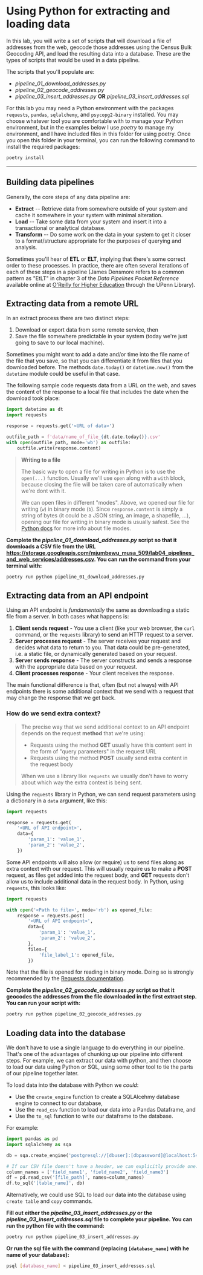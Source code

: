 # Using Python for extracting and loading data

In this lab, you will write a set of scripts that will download a file of addresses from the web, geocode those addresses using the Census Bulk Geocoding API, and load the resulting data into a database. These are the types of scripts that would be used in a data pipeline.

The scripts that you'll populate are:
* _pipeline_01_download_addresses.py_
* _pipeline_02_geocode_addresses.py_
* _pipeline_03_insert_addresses.py_ **OR** _pipeline_03_insert_addresses.sql_

For this lab you may need a Python environment with the packages `requests`, `pandas`, `sqlalchemy`, and `psycopg2-binary` installed. You may choose whatever tool you are comfortable with to manage your Python environment, but in the examples below I use _poetry_ to manage my environment, and I have included files in this folder for using poetry. Once you open this folder in your terminal, you can run the following command to install the required packages:

```bash
poetry install
```
__________

## Building data pipelines

Generally, the core steps of any data pipeline are:

* **Extract** -- Retrieve data from somewhere outside of your system and cache it somewhere in your system with minimal alteration.
* **Load** -- Take some data from your system and insert it into a transactional or analytical database.
* **Transform** -- Do some work on the data in your system to get it closer to a format/structure appropriate for the purposes of querying and analysis.

Sometimes you'll hear of **ETL** or **ELT**, implying that there's some correct order to these processes. In practice, there are often several iterations of each of these steps in a pipeline (James Densmore refers to a common pattern as "EtLT" in chapter 3 of the _Data Pipelines Pocket Reference_ available online at [O'Reilly for Higher Education](http://pwp.library.upenn.edu.proxy.library.upenn.edu/loggedin/pwp/pw-oreilly.html) through the UPenn Library).

## Extracting data from a remote URL

In an extract process there are two distinct steps:
1. Download or export data from some remote service, then
2. Save the file somewhere predictable in your system (today we're just going to save to our local machine).

Sometimes you might want to add a date and/or time into the file name of the file that you save, so that you can differentiate it from files that you downloaded before. The methods `date.today()` or `datetime.now()` from the `datetime` module could be useful in that case.

The following sample code requests data from a URL on the web, and saves the content of the response to a local file that includes the date when the download took place:

```python
import datetime as dt
import requests

response = requests.get('<URL of data>')

outfile_path = f'data/name_of_file_{dt.date.today()}.csv'
with open(outfile_path, mode='wb') as outfile:
    outfile.write(response.content)
```

> **Writing to a file**
>
> The basic way to open a file for writing in Python is to use the `open(...)` function. Usually we'll use `open` along with a `with` block, because closing the file will be taken care of automatically when we're dont with it.
>
> We can open files in different "modes". Above, we opened our file for writing (`w`) in binary mode (`b`). Since `response.content` is simply a string of bytes (it could be a JSON string, an image, a shapefile, ...), opening our file for writing in binary mode is usually safest. See the [Python docs](https://docs.python.org/3/library/functions.html#open) for more info about file modes.

**Complete the _pipeline_01_download_addresses.py_ script so that it downloads a CSV file from the URL https://storage.googleapis.com/mjumbewu_musa_509/lab04_pipelines_and_web_services/addresses.csv. You can run the command from your terminal with:**

```bash
poetry run python pipeline_01_download_addresses.py
```

## Extracting data from an API endpoint

Using an API endpoint is _fundamentally_ the same as downloading a static file from a server. In both cases what happens is:

1. **Client sends request** - You use a client (like your web browser, the `curl` command, or the `requests` library) to send an HTTP request to a server.
2. **Server processes request** - The server receives your request and decides what data to return to you. That data could be pre-generated, i.e. a static file, or dynamically generated based on your request.
3. **Server sends response** - The server constructs and sends a response with the appropriate data based on your request.
4. **Client processes response** - Your client receives the response.

The main functional difference is that, often (but not always) with API endpoints there is some additional context that we send with a request that may change the response that we get back.

### How do we send extra context?

> The precise way that we send additional context to an API endpoint depends on the request **method** that we're using:
> * Requests using the method **GET** usually have this content sent in the form of "query parameters" in the request URL
> * Requests using the method **POST** usually send extra content in the request body
>
> When we use a library like `requests` we usually don't have to worry about which way the extra context is being sent.

Using the `requests` library in Python, we can send request parameters using a dictionary in a `data` argument, like this:

```python
import requests

response = requests.get(
    '<URL of API endpoint>',
    data={
        'param_1': 'value_1',
        'param_2': 'value_2',
    })
```

Some API endpoints will also allow (or require) us to send files along as extra context with our request. This will usually require us to make a **POST** request, as files get added into the request body, and **GET** requests don't allow us to include additional data in the request body. In Python, using `requests`, this looks like:

```python
import requests

with open('<Path to file>', mode='rb') as opened_file:
    response = requests.post(
        '<URL of API endpoint>',
        data={
            'param_1': 'value_1',
            'param_2': 'value_2',
        },
        files={
            'file_label_1': opened_file,
        })
```

Note that the file is opened for reading in binary mode. Doing so is strongly recommended by the [Requests documentation](https://docs.python-requests.org/en/latest/user/quickstart/#post-a-multipart-encoded-file).

**Complete the _pipeline_02_geocode_addresses.py_ script so that it geocodes the addresses from the file downloaded in the first extract step. You can run your script with:**

```bash
poetry run python pipeline_02_geocode_addresses.py
```

## Loading data into the database

We don't have to use a single language to do everything in our pipeline. That's one of the advantages of chunking up our pipeline into different steps. For example, we can extract our data with python, and then choose to load our data using Python or SQL, using some other tool to tie the parts of our pipeline together later.

To load data into the database with Python we _could_:
* Use the `create_engine` function to create a SQLAlcehmy database engine to connect to our database,
* Use the `read_csv` function to load our data into a Pandas Dataframe, and
* Use the `to_sql` function to write our dataframe to the database.

For example:

```python
import pandas as pd
import sqlalchemy as sqa

db = sqa.create_engine('postgresql://[dbuser]:[dbpassword]@localhost:5432/[dbname]')

# If our CSV file doesn't have a header, we can explicitly provide one.
column_names = ['field_name1', 'field_name2', 'field_name3']
df = pd.read_csv('[file_path]', names=column_names)
df.to_sql('[table_name]', db)
```

Alternatively, we could use SQL to load our data into the database using `create table` and `copy` commands.

**Fill out either the _pipeline_03_insert_addresses.py_ or the _pipeline_03_insert_addresses.sql_ file to complete your pipeline. You can run the python file with the command:**

```bash
poetry run python pipeline_03_insert_addresses.py
```

**Or run the sql file with the command (replacing `[database_name]` with he name of your database):**

```bash
psql [database_name] < pipeline_03_insert_addresses.sql
```
